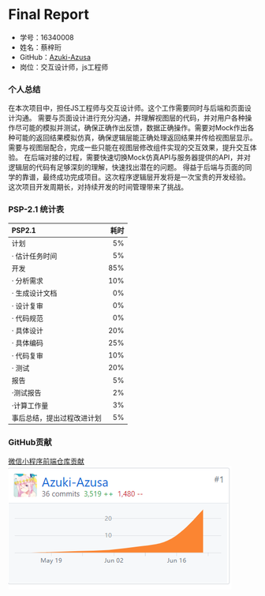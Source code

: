# Final Report
- 学号：16340008
- 姓名：蔡梓珩
- GitHub：[Azuki-Azusa](https://github.com/Azuki-Azusa)
- 岗位：交互设计师，js工程师
### 个人总结
在本次项目中，担任JS工程师与交互设计师。这个工作需要同时与后端和页面设计沟通。
需要与页面设计进行充分沟通，并理解视图层的代码，并对用户各种操作尽可能的模拟并测试，确保正确作出反馈，数据正确操作。需要对Mock作出各种可能的返回结果模拟仿真，确保逻辑层能正确处理返回结果并传给视图层显示。需要与视图层配合，完成一些只能在视图层修改组件实现的交互效果，提升交互体验。
在后端对接的过程，需要快速切换Mock仿真API与服务器提供的API，并对逻辑层的代码有足够深刻的理解，快速找出潜在的问题。
得益于后端与页面的同学的靠谱，最终成功完成项目。这次程序逻辑层开发将是一次宝贵的开发经验。
这次项目开发周期长，对持续开发的时间管理带来了挑战。
### PSP-2.1 统计表
PSP2.1               | 耗时
:-                         |-:
计划                   | 5%
· 估计任务时间  | 5%
开发                   | 85%
· 分析需求          |10%
· 生成设计文档  |0%
· 设计复审| 0%
· 代码规范| 0%
· 具体设计| 20%
· 具体编码| 25%
· 代码复审| 10%
· 测试| 20%
报告|5%
·测试报告| 2%
·计算工作量| 3%
事后总结，提出过程改进计划|5%
### GitHub贡献
[微信小程序前端仓库贡献](https://github.com/earn-me-some-money/emtm-wxCode/graphs/contributors)
![Commit](Commit.png)